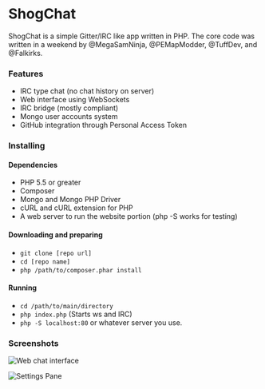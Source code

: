 ShogChat
========
ShogChat is a simple Gitter/IRC like app written in PHP. The core code was written in a weekend by @MegaSamNinja, @PEMapModder, @TuffDev, and @Falkirks.

### Features
* IRC type chat (no chat history on server)
* Web interface using WebSockets
* IRC bridge (mostly compliant)
* Mongo user accounts system
* GitHub integration through Personal Access Token

### Installing
#### Dependencies
* PHP 5.5 or greater
* Composer 
* Mongo and Mongo PHP Driver
* cURL and cURL extension for PHP
* A web server to run the website portion (php -S works for testing)

#### Downloading and preparing
* ```git clone [repo url]```
* ```cd [repo name]```
* ```php /path/to/composer.phar install```

#### Running
* ```cd /path/to/main/directory```
* ```php index.php``` (Starts ws and IRC)
* ```php -S localhost:80``` or whatever server you use.
    
### Screenshots
![Web chat interface](http://i.imgur.com/6zz1qWh.png)

![Settings Pane](http://i.imgur.com/JMCHYUJ.png)
